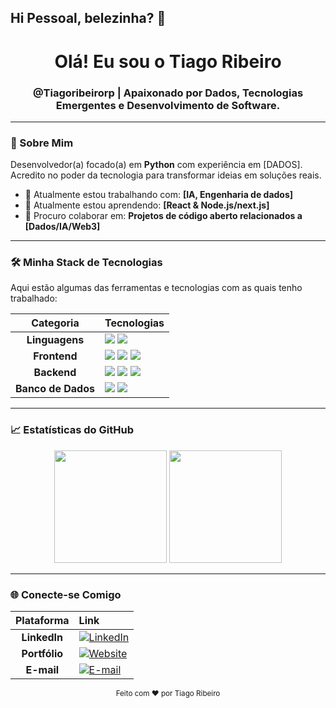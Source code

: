 ## Hi Pessoal, belezinha? 👋

<div align="center">
  
  <h1> Olá! Eu sou o Tiago Ribeiro</h1>
  <h3>@Tiagoribeirorp | Apaixonado por Dados, Tecnologias Emergentes e Desenvolvimento de Software.</h3>
</div>

---

### 🚀 Sobre Mim

Desenvolvedor(a) focado(a) em **Python** com experiência em [DADOS]. Acredito no poder da tecnologia para transformar ideias em soluções reais.

* 🔭 Atualmente estou trabalhando com: **[IA, Engenharia de dados]**
* 🌱 Atualmente estou aprendendo: **[React & Node.js/next.js]**
* 👯 Procuro colaborar em: **Projetos de código aberto relacionados a [Dados/IA/Web3]**

---

### 🛠️ Minha Stack de Tecnologias

Aqui estão algumas das ferramentas e tecnologias com as quais tenho trabalhado:

| Categoria | Tecnologias |
| :---: | :--- |
| **Linguagens** | <img src="https://img.shields.io/badge/JavaScript-F7DF1E?style=for-the-badge&logo=javascript&logoColor=black"/> <img src="https://img.shields.io/badge/Python-3776AB?style=for-the-badge&logo=python&logoColor=white"/> 
| **Frontend** | <img src="https://img.shields.io/badge/React-61DAFB?style=for-the-badge&logo=react&logoColor=black"/> <img src="https://img.shields.io/badge/Next.js-000000?style=for-the-badge&logo=nextdotjs&logoColor=white"/> <img src="https://img.shields.io/badge/Tailwind_CSS-06B6D4?style=for-the-badge&logo=tailwind-css&logoColor=white"/> |
| **Backend** | <img src="https://img.shields.io/badge/Node.js-339933?style=for-the-badge&logo=nodedotjs&logoColor=white"/> <img src="https://img.shields.io/badge/Express.js-000000?style=for-the-badge&logo=express&logoColor=white"/> <img src="https://img.shields.io/badge/Django-092E20?style=for-the-badge&logo=django&logoColor=white"/> |
| **Banco de Dados** | <img src="https://img.shields.io/badge/PostgreSQL-316192?style=for-the-badge&logo=postgresql&logoColor=white"/> <img src="https://img.shields.io/badge/MongoDB-47A248?style=for-the-badge&logo=mongodb&logoColor=white"/> |



---

### 📈 Estatísticas do GitHub

<div align="center">
  <img height="180em" src="https://github-readme-stats.vercel.app/api?username=Tiagoribeirorp&show_icons=true&theme=onedark&include_all_commits=true&count_private=true"/>
  <img height="180em" src="https://github-readme-stats.vercel.app/api/top-langs/?username=Tiagoribeirorp&layout=compact&langs_count=7&theme=onedark"/>
</div>

---

### 🌐 Conecte-se Comigo

| Plataforma   | Link |
| :---:        | :--- |
| **LinkedIn** | [![LinkedIn](https://img.shields.io/badge/LinkedIn-0077B5?style=for-the-badge&logo=linkedin&logoColor=white)](https://www.linkedin.com/in/analista-tiago-ribeiro/) |
| **Portfólio**| [![Website](https://img.shields.io/badge/Website-000000?style=for-the-badge&logo=About.me&logoColor=white)](https://tiagopersonalsite.netlify.app/#) |
| **E-mail**   | [![E-mail](https://img.shields.io/badge/E--mail-D14836?style=for-the-badge&logo=gmail&logoColor=white)](mailto:tiagoribeirodev@gmail.com) |

<p align="center">
  <small>Feito com ❤️ por Tiago Ribeiro</small>
</p>

